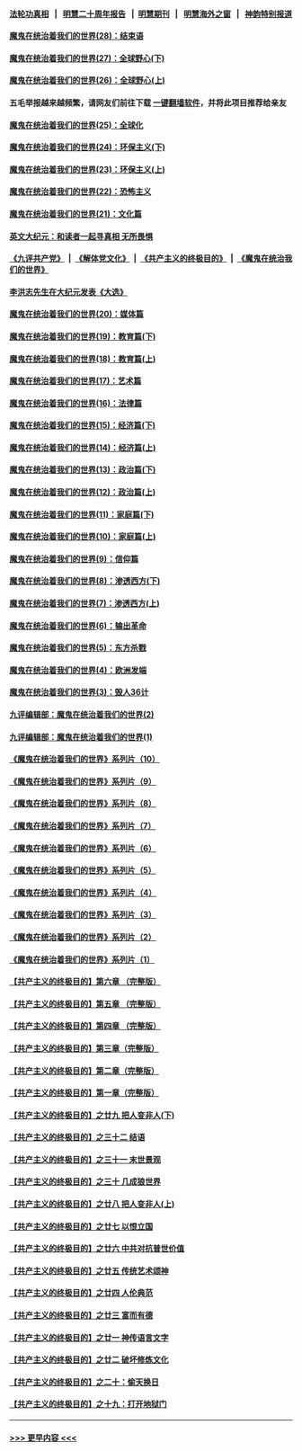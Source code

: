 #### [法轮功真相](https://github.com/gfw-breaker/truth/blob/master/README.md?t=0) &nbsp;&nbsp;|&nbsp;&nbsp; [明慧二十周年报告](https://github.com/gfw-breaker/mh-reports/blob/master/README.md?t=0) &nbsp;&nbsp;|&nbsp;&nbsp;[明慧期刊](https://github.com/gfw-breaker/mh-qikan) &nbsp;&nbsp;|&nbsp;&nbsp; [明慧海外之窗](https://github.com/gfw-breaker/mh-news/blob/master/README.md?t=0) &nbsp;&nbsp;|&nbsp;&nbsp; [神韵特别报道](https://github.com/gfw-breaker/mh-news/blob/master/shenyun.md?t=0)
#### [魔鬼在统治着我们的世界(28)：结束语](../pages/nsc422/n10936246.md?t=06291101) 
#### [魔鬼在统治着我们的世界(27)：全球野心(下)](../pages/nsc422/n10928319.md?t=06291101) 
#### [魔鬼在统治着我们的世界(26)：全球野心(上)](../pages/nsc422/n10900318.md?t=06291101) 
#### 五毛举报越来越频繁，请网友们前往下载 [一键翻墙软件](https://github.com/gfw-breaker/ssr-accounts)，并将此项目推荐给亲友
#### [魔鬼在统治着我们的世界(25)：全球化](../pages/nsc422/n10788205.md?t=06291101) 
#### [魔鬼在统治着我们的世界(24)：环保主义(下)](../pages/nsc422/n10695307.md?t=06291101) 
#### [魔鬼在统治着我们的世界(23)：环保主义(上)](../pages/nsc422/n10688613.md?t=06291101) 
#### [魔鬼在统治着我们的世界(22)：恐怖主义](../pages/nsc422/n10614727.md?t=06291101) 
#### [魔鬼在统治着我们的世界(21)：文化篇](../pages/nsc422/n10597706.md?t=06291101) 
#### [英文大纪元：和读者一起寻真相 无所畏惧](../pages/nsc422/n12542027.md?t=06291101) 
#### [《九评共产党》](https://github.com/begood0513/9ping.md/blob/master/README.md) &nbsp;|&nbsp; [《解体党文化》](../../../../jtdwh.md/blob/master/README.md)  &nbsp;|&nbsp; [《共产主义的终极目的》](../../../../gczydzjmd.md/blob/master/README.md) &nbsp;|&nbsp; [《魔鬼在统治我们的世界》](../../../../mgztzwmdsj.md/blob/master/README.md) 
#### [李洪志先生在大纪元发表《大选》](../pages/nsc422/n12534746.md?t=06291101) 
#### [魔鬼在统治着我们的世界(20)：媒体篇](../pages/nsc422/n10586579.md?t=06291101) 
#### [魔鬼在统治着我们的世界(19)：教育篇(下)](../pages/nsc422/n10564808.md?t=06291101) 
#### [魔鬼在统治着我们的世界(18)：教育篇(上)](../pages/nsc422/n10526970.md?t=06291101) 
#### [魔鬼在统治着我们的世界(17)：艺术篇](../pages/nsc422/n10499093.md?t=06291101) 
#### [魔鬼在统治着我们的世界(16)：法律篇](../pages/nsc422/n10485969.md?t=06291101) 
#### [魔鬼在统治着我们的世界(15)：经济篇(下)](../pages/nsc422/n10469975.md?t=06291101) 
#### [魔鬼在统治着我们的世界(14)：经济篇(上)](../pages/nsc422/n10457370.md?t=06291101) 
#### [魔鬼在统治着我们的世界(13)：政治篇(下)](../pages/nsc422/n10448270.md?t=06291101) 
#### [魔鬼在统治着我们的世界(12)：政治篇(上)](../pages/nsc422/n10444576.md?t=06291101) 
#### [魔鬼在统治着我们的世界(11)：家庭篇(下)](../pages/nsc422/n10440961.md?t=06291101) 
#### [魔鬼在统治着我们的世界(10)：家庭篇(上)](../pages/nsc422/n10435448.md?t=06291101) 
#### [魔鬼在统治着我们的世界(9)：信仰篇](../pages/nsc422/n10432159.md?t=06291101) 
#### [魔鬼在统治着我们的世界(8)：渗透西方(下)](../pages/nsc422/n10429603.md?t=06291101) 
#### [魔鬼在统治着我们的世界(7)：渗透西方(上)](../pages/nsc422/n10426013.md?t=06291101) 
#### [魔鬼在统治着我们的世界(6)：输出革命](../pages/nsc422/n10421536.md?t=06291101) 
#### [魔鬼在统治着我们的世界(5)：东方杀戮](../pages/nsc422/n10417707.md?t=06291101) 
#### [魔鬼在统治着我们的世界(4)：欧洲发端](../pages/nsc422/n10414890.md?t=06291101) 
#### [魔鬼在统治着我们的世界(3)：毁人36计](../pages/nsc422/n10411583.md?t=06291101) 
#### [九评编辑部：魔鬼在统治着我们的世界(2)](../pages/nsc422/n10410036.md?t=06291101) 
#### [九评编辑部：魔鬼在统治着我们的世界(1)](../pages/nsc422/n10406825.md?t=06291101) 
#### [《魔鬼在统治着我们的世界》系列片（10）](../pages/nsc422/n12292670.md?t=06291101) 
#### [《魔鬼在统治着我们的世界》系列片（9）](../pages/nsc422/n12290859.md?t=06291101) 
#### [《魔鬼在统治着我们的世界》系列片（8）](../pages/nsc422/n12287445.md?t=06291101) 
#### [《魔鬼在统治着我们的世界》系列片（7）](../pages/nsc422/n12283425.md?t=06291101) 
#### [《魔鬼在统治着我们的世界》系列片（6）](../pages/nsc422/n12282314.md?t=06291101) 
#### [《魔鬼在统治着我们的世界》系列片（5）](../pages/nsc422/n12281419.md?t=06291101) 
#### [《魔鬼在统治着我们的世界》系列片（4）](../pages/nsc422/n12274024.md?t=06291101) 
#### [《魔鬼在统治着我们的世界》系列片（3）](../pages/nsc422/n12271322.md?t=06291101) 
#### [《魔鬼在统治着我们的世界》系列片（2）](../pages/nsc422/n12269049.md?t=06291101) 
#### [《魔鬼在统治着我们的世界》系列片（1）](../pages/nsc422/n12267575.md?t=06291101) 
#### [【共产主义的终极目的】第六章 （完整版）](../pages/nsc422/n11428913.md?t=06291101) 
#### [【共产主义的终极目的】第五章 （完整版）](../pages/nsc422/n11428912.md?t=06291101) 
#### [【共产主义的终极目的】第四章 （完整版）](../pages/nsc422/n11428907.md?t=06291101) 
#### [【共产主义的终极目的】第三章（完整版）](../pages/nsc422/n11428848.md?t=06291101) 
#### [【共产主义的终极目的】第二章（完整版）](../pages/nsc422/n11428831.md?t=06291101) 
#### [【共产主义的终极目的】第一章（完整版）](../pages/nsc422/n11417651.md?t=06291101) 
#### [【共产主义的终极目的】之廿九 把人变非人(下)](../pages/nsc422/n11344140.md?t=06291101) 
#### [【共产主义的终极目的】之三十二 结语](../pages/nsc422/n11360535.md?t=06291101) 
#### [【共产主义的终极目的】之三十一 末世景观](../pages/nsc422/n11351129.md?t=06291101) 
#### [【共产主义的终极目的】之三十 几成狼世界](../pages/nsc422/n11348280.md?t=06291101) 
#### [【共产主义的终极目的】之廿八 把人变非人(上)](../pages/nsc422/n11340492.md?t=06291101) 
#### [【共产主义的终极目的】之廿七 以恨立国](../pages/nsc422/n11336944.md?t=06291101) 
#### [【共产主义的终极目的】之廿六 中共对抗普世价值](../pages/nsc422/n11324785.md?t=06291101) 
#### [【共产主义的终极目的】之廿五 传统艺术颂神](../pages/nsc422/n11296396.md?t=06291101) 
#### [【共产主义的终极目的】之廿四 人伦典范](../pages/nsc422/n11296397.md?t=06291101) 
#### [【共产主义的终极目的】之廿三 富而有德](../pages/nsc422/n11283598.md?t=06291101) 
#### [【共产主义的终极目的】之廿一 神传语言文字](../pages/nsc422/n11263265.md?t=06291101) 
#### [【共产主义的终极目的】之廿二 破坏修炼文化](../pages/nsc422/n11245728.md?t=06291101) 
#### [【共产主义的终极目的】之二十：偷天换日](../pages/nsc422/n11238846.md?t=06291101) 
#### [【共产主义的终极目的】之十九：打开地狱门](../pages/nsc422/n11206376.md?t=06291101) 

----
#### [ >>> 更早内容 <<< ](../indexes/nsc422-earlier.md)
